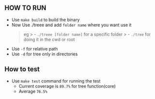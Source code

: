 ## HOW TO RUN
   - Use `make build` to build the binary
   - Now Use ./treee and add `folder name` where you want use it 
      > eg 
           > - `` ./treee [folder name] `` for a specific folder
           > - `` ./tree `` for doing it in the cwd or root
   - Use `-f` for relative path
   - Use `-d` for tree only in directories

## How to test
   - Use `make test` command for running the test
      - Current coverage is  `89.7%` for tree function(core)
      - Average `76.5%`